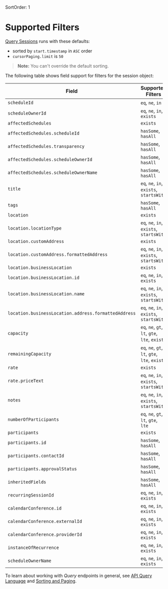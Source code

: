 SortOrder: 1
# Supported Filters


[Query Sessions](https://dev.wix.com/api/rest/wix-bookings/calendar-v2/sessions/query-sessions) runs with these defaults:

- sorted by `start.timestamp` in `ASC` order
- `cursorPaging.limit` is `50`

> __Note:__ You can't override the default sorting.

The following table shows field support for filters
for the session object:

| Field           | Supported Filters                             |
| --------------- | --------------------------------------------- |
| `scheduleId` | `eq`, `ne`, `in` |
| `scheduleOwnerId` | `eq`, `ne`, `in`, `exists` |
| `affectedSchedules` | `exists` | 
| `affectedSchedules.scheduleId` | `hasSome`, `hasAll` | 
| `affectedSchedules.transparency` | `hasSome`, `hasAll` | 
| `affectedSchedules.scheduleOwnerId` | `hasSome`, `hasAll` | 
| `affectedSchedules.scheduleOwnerName` | `hasSome`, `hasAll` | 
| `title` | `eq`, `ne`, `in`, `exists`, `startsWith` | 
| `tags` | `hasSome`, `hasAll` | 
| `location` | `exists` | 
| `location.locationType` | `eq`, `ne`, `in`, `exists`, `startsWith` | 
| `location.customAddress` | `exists` | 
| `location.customAddress.formattedAddress` | `eq`, `ne`, `in`, `exists`, `startsWith` | 
| `location.businessLocation` | `exists` | 
| `location.businessLocation.id` | `eq`, `ne`, `in`, `exists` | 
| `location.businessLocation.name` | `eq`, `ne`, `in`, `exists`, `startsWith` | 
| `location.businessLocation.address.formattedAddress` | `eq`, `ne`, `in`, `exists`, `startsWith` | 
| `capacity` | `eq`, `ne`, `gt`, `lt`, `gte`, `lte`, `exists` | 
| `remainingCapacity` | `eq`, `ne`, `gt`, `lt`, `gte`, `lte`, `exists` |
| `rate` | `exists` |  
| `rate.priceText` | `eq`, `ne`, `in`, `exists`, `startsWith` | 
| `notes` | `eq`, `ne`, `in`, `exists`, `startsWith` | 
| `numberOfParticipants` | `eq`, `ne`, `gt`, `lt`, `gte`, `lte` | 
| `participants` | `exists` | 
| `participants.id` | `hasSome`, `hasAll` | 
| `participants.contactId` | `hasSome`, `hasAll` | 
| `participants.approvalStatus` | `hasSome`, `hasAll` | 
| `inheritedFields` | `hasSome`, `hasAll` | 
| `recurringSessionId` | `eq`, `ne`, `in`, `exists` | 
| `calendarConference.id` | `eq`, `ne`, `in`, `exists` | 
| `calendarConference.externalId` | `eq`, `ne`, `in`, `exists` | 
| `calendarConference.providerId` | `eq`, `ne`, `in`, `exists` | 
| `instanceOfRecurrence` | `eq`, `ne`, `in`, `exists` | 
| `scheduleOwnerName` | `eq`, `ne`, `in`, `exists` | 


To learn about working with _Query_ endpoints in general, see
[API Query Language](https://dev.wix.com/api/rest/getting-started/api-query-language)
and [Sorting and Paging](https://dev.wix.com/api/rest/getting-started/sorting-and-paging).